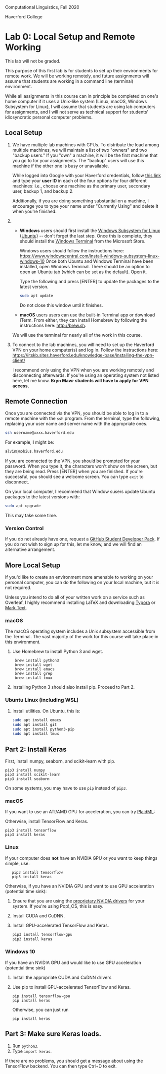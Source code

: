 Computational Linguistics, Fall 2020

Haverford College

# Lab 0: Local Setup and Remote Working

This lab will not be graded.

This purpose of this first lab is for students to set up their environments for remote work.  We will be working remotely, and future assignments will assume that students are working in a command line (terminal) environment. 

While all assignments in this course can in principle be completed on one's home computer if it uses a Unix-like system (Linux, macOS, Windows Subsystem for Linux), I will assume that students are using lab computers for assignments, and I will not serve as technical support for students' idiosyncratic personal computer problems.

## Local Setup

1. We have multiple lab machines with GPUs.  To distribute the load among multiple machines, we will maintain a list of two "owners" and two "backup users."  If you "own" a machine, it will be the first machine that you go to for your assignments. The "backup" users will use this machine if the other one is busy or unavailable.

   While logged into Google with your Haverford credentials, follow [this link](https://docs.google.com/spreadsheets/d/1Kb_gM8po_D-AYJQjTUHujpyAyqKQtXQnA702pjLIWAc/edit?usp=sharing) and type your **user ID** in each of the four options for four different machines: i.e., choose one machine as the primary user, secondary user, backup 1, and backup 2.

   Additionally, if you are doing something substantial on a machine, I encourage you to type your name under "Currently Using" and delete it when you're finished.

   

2. * **Windows** users should first install the [Windows Subsystem for Linux (Ubuntu)](https://www.microsoft.com/en-us/p/ubuntu/9nblggh4msv6?activetab=pivot:overviewtab) -- don't forget the last step.  Once this is complete, they should install the [Windows Terminal](https://www.microsoft.com/en-us/p/windows-terminal/9n0dx20hk701?activetab=pivot:overviewtab) from the Microsoft Store. 

     Windows users should follow the instructions here: https://www.windowscentral.com/install-windows-subsystem-linux-windows-10
     Once both Ubuntu and Windows Terminal have been installed, open Windows Terminal.  There should be an option to open an Ubuntu tab (which can be set as the default).  Open it.

     Type the following and press [ENTER] to update the packages to the latest version.

     ```bash
     sudo apt update
     ```

     Do not close this window until it finishes.

   * **macOS** users users can use the built-in Terminal app or download iTerm.  From either, they can install Homebrew by following the instructions here: http://brew.sh.

   We will use the terminal for nearly all of the work in this course.

   

3. To connect to the lab machines, you will need to set up the Haverford VPN on your home computer(s) and log in.  Follow the instructions here: https://iitskb.sites.haverford.edu/knowledge-base/installing-the-vpn-client/

   I recommend only using the VPN when you are working remotely and disconnecting afterwards.  If you're using an operating system not listed here, let me know.  **Bryn Mawr students will have to apply for VPN access.**

   

## Remote Connection

Once you are connected via the VPN, you should be able to log in to a remote machine with the `ssh` program.  From the terminal, type the following, replacing your user name and server name with the appropriate ones.

```bash
ssh username@xxxx.haverford.edu
```

For example, I might be:

```bash
alvin@mobius.haverford.edu
```

If you are connected to the VPN, you should be prompted for your password.  When you type it, the characters won't show on the screen, but they are being read.  Press [ENTER] when you are finished.  If you're successful, you should see a welcome screen.  You can type `exit` to disconnect.

On your local computer, I recommend that Window susers update Ubuntu packages to the latest versions with:

```bash
sudo apt upgrade
```

This may take some time.

### Version Control

If you do not already have one, request a [GitHub Student Developer Pack](https://education.github.com/pack).  If you do not wish to sign up for this, let me know, and we will find an alternative arrangement.

## More Local Setup

If you'd like to create an environment more amenable to working on your personal computer, you can do the following on your local machine, but it is not required.

Unless you intend to do all of your written work on a service such as Overleaf, I highly recommend installing LaTeX and downloading [Typora](http://typora.io) or [Mark Text](https://marktext.app/).

### macOS 

The macOS operating system includes a Unix subsystem accessible from  the Terminal.  The vast majority of the work for this course will take  place in this environment.

1. Use Homebrew to install Python 3 and wget.

   ```
    brew install python3
    brew install wget
    brew install emacs
    brew install grep
    brew install tmux
   ```

2. Installing Python 3 should also install pip.  Proceed to Part 2.



### Ubuntu Linux (including WSL)

1. Install utilities.  On Ubuntu, this is:

   ```bash
   sudo apt install emacs
   sudo apt install git
   sudo apt install python3-pip
   sudo apt install tmux
   ```

## 

## Part 2: Install Keras

First, install numpy, seaborn, and scikit-learn with pip.

```
pip3 install numpy
pip3 install scikit-learn
pip3 install seaborn
```

On some systems, you may have to use `pip` instead of `pip3`.

### macOS

If you want to use an ATI/AMD GPU for acceleration, you can try [PlaidML](https://plaidml.github.io/plaidml/docs/install.html):

Otherwise, install TensorFlow and Keras.

```
pip3 install tensorflow
pip3 install keras
```

### Linux

If your computer does **not** have an NVIDIA GPU or you want to keep things simple, use:

```
   pip3 install tensorflow
   pip3 install keras
```

Otherwise, if you have an NVIDIA GPU and want to use GPU acceleration (potential time sink):

1. Ensure that you are using the [proprietary NVIDIA drivers](https://www.nvidia.com/object/unix.html) for your system.  If you're using Pop!_OS, this is easy.

2. Install CUDA and CuDNN.

3. Install GPU-accelerated TensorFlow and Keras.

   ```bash
   pip3 install tensorflow-gpu
   pip3 install keras
   ```

### Windows 10

If you have an NVIDIA GPU and would like to use GPU acceleration (potential time sink)

1. Install the appropriate CUDA and CuDNN drivers.

2. Use pip to install GPU-accelerated TensorFlow and Keras.

   ```
   pip install tensorflow-gpu
   pip install keras
   ```

   Otherwise, you can just run

   ```
   pip install keras
   ```

   

## Part 3: Make sure Keras loads.

1. Run `python3`.
2. Type `import keras`.

If there are no problems, you should get a message about using the TensorFlow backend.  You can then type Ctrl+D to exit.

## 

## 